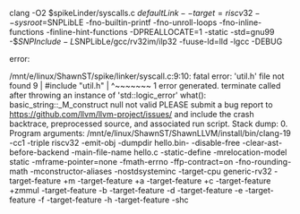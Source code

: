 clang -O2 $spikeLinder/syscalls.c ${defaultLink} -- target=riscv32  --sysroot=$SNPLibLE -fno-builtin-printf -fno-unroll-loops -fno-inline-functions -finline-hint-functions -DPREALLOCATE=1 -static -std=gnu99 -$$SNPInclude - L$SNPLibLe/gcc/rv32im/ilp32 -fuuse-ld=lld -lgcc -DEBUG


error:

/mnt/e/linux/ShawnST/spike/linker/syscall.c:9:10: fatal error: 'util.h' file not found
    9 | #include "util.h"
      |          ^~~~~~~~
1 error generated.
terminate called after throwing an instance of 'std::logic_error'
  what():  basic_string::_M_construct null not valid
PLEASE submit a bug report to https://github.com/llvm/llvm-project/issues/ and include the crash backtrace, preprocessed source, and associated run script.
Stack dump:
0.      Program arguments: /mnt/e/linux/ShawnST/ShawnLLVM/install/bin/clang-19 -cc1 -triple riscv32 -emit-obj -dumpdir hello.bin- -disable-free -clear-ast-before-backend -main-file-name hello.c -static-define -mrelocation-model static -mframe-pointer=none -fmath-errno -ffp-contract=on -fno-rounding-math -mconstructor-aliases -nostdsysteminc -target-cpu generic-rv32 -target-feature +m -target-feature +a -target-feature +c -target-feature +zmmul -target-feature -b -target-feature -d -target-feature -e -target-feature -f -target-feature -h -target-feature -shc